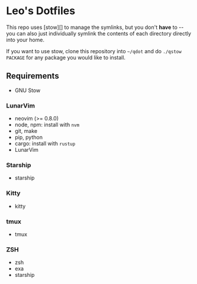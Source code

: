 # Leo's Dotfiles

This repo uses [stow][] to manage the symlinks, but you don't **have** to --
you can also just individually symlink the contents of each directory directly
into your home.

If you want to use stow, clone this repository into `~/qdot` and do `./qstow PACKAGE` for any package you would like to install.

## Requirements

- GNU Stow

### LunarVim

- neovim (>= 0.8.0)
- node, npm: install with `nvm`
- git, make
- pip, python
- cargo: install with `rustup`
- LunarVim

### Starship

- starship

### Kitty

- kitty

### tmux

- tmux

### ZSH

- zsh
- exa
- starship
